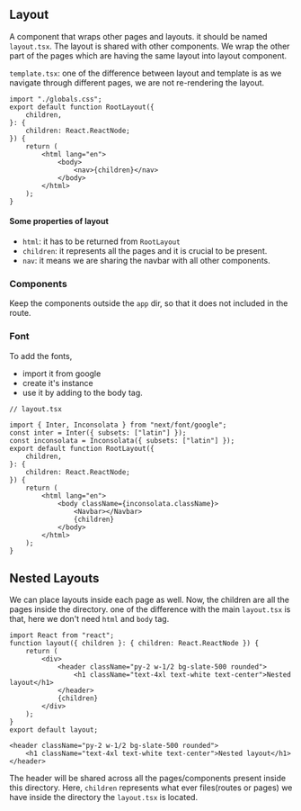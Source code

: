 ## Layout

A component that wraps other pages and layouts. it should be named `layout.tsx`.
The layout is shared with other components.
We wrap the other part of the pages which are having the same layout into layout component.

`template.tsx`: one of the difference between layout and template is as we navigate through different pages, we are not re-rendering the layout.

```tsx
import "./globals.css";
export default function RootLayout({
	children,
}: {
	children: React.ReactNode;
}) {
	return (
		<html lang="en">
			<body>
				<nav>{children}</nav>
			</body>
		</html>
	);
}
```

#### Some properties of layout

- `html`: it has to be returned from `RootLayout`
- `children`: it represents all the pages and it is crucial to be present.
- `nav`: it means we are sharing the navbar with all other components.

### Components

Keep the components outside the `app` dir, so that it does not included in the route.

### Font

To add the fonts,

- import it from google
- create it's instance
- use it by adding to the body tag.

```tsx
// layout.tsx

import { Inter, Inconsolata } from "next/font/google";
const inter = Inter({ subsets: ["latin"] });
const inconsolata = Inconsolata({ subsets: ["latin"] });
export default function RootLayout({
	children,
}: {
	children: React.ReactNode;
}) {
	return (
		<html lang="en">
			<body className={inconsolata.className}>
				<Navbar></Navbar>
				{children}
			</body>
		</html>
	);
}
```

## Nested Layouts

We can place layouts inside each page as well. Now, the children are all the pages inside the directory.
one of the difference with the main `layout.tsx` is that, here we don't need `html` and `body` tag.

```tsx
import React from "react";
function layout({ children }: { children: React.ReactNode }) {
	return (
		<div>
			<header className="py-2 w-1/2 bg-slate-500 rounded">
				<h1 className="text-4xl text-white text-center">Nested layout</h1>
			</header>
			{children}
		</div>
	);
}
export default layout;
```

```tsx
<header className="py-2 w-1/2 bg-slate-500 rounded">
	<h1 className="text-4xl text-white text-center">Nested layout</h1>
</header>
```

The header will be shared across all the pages/components present inside this directory.
Here, `children` represents what ever files(routes or pages) we have inside the directory the `layout.tsx` is located.
